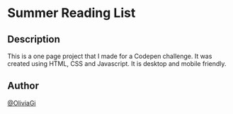 # Summer Reading List
## Description
This is a one page project that I made for a Codepen challenge. It was created using HTML, CSS and Javascript. It is desktop and mobile friendly.
## Author
[@OliviaGi](https://github.com/OliviaGi)

